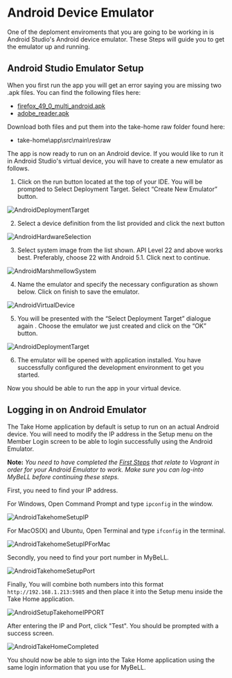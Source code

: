 # Android Device Emulator

One of the deploment enviroments that you are going to be working in is Android Studio's Android device emulator. These Steps will guide you to get the emulator up and running.

## Android Studio Emulator Setup

When you first run the app you will get an error saying you are missing two .apk files. You can find the following files here:

- [firefox_49_0_multi_android.apk](https://drive.google.com/file/d/0Bw7aA5bLT2P9TTBNSDl3VzgtVnc/view)
- [adobe_reader.apk](https://drive.google.com/open?id=0Bw7aA5bLT2P9UmhlcHA1R1BoZnM) 

Download both files and put them into the take-home raw folder found here:

- take-home\app\src\main\res\raw

The app is now ready to run on an Android device. If you would like to run it in Android Studio's virtual device, you will have to create a new emulator as follows.

1. Click on the run button located at the top of your IDE. You will be prompted to Select Deployment Target. Select “Create New Emulator” button.

![AndroidDeploymentTarget](uploads/images/AndroidDeploymentTarget.png)

2. Select a device definition from the list provided and click the next button
           
![AndroidHardwareSelection](uploads/images/AndroidHardwareSelection.png)

3. Select system image from the list shown. API Level 22 and above works best. Preferably, choose 22 with Android 5.1. Click next to continue.
	
![AndroidMarshmellowSystem](uploads/images/AndroidMarshmellowSystem.png)

4. Name the emulator and specify the necessary configuration as shown below. Click on finish to save the emulator. 
	
![AndroidVirtualDevice](uploads/images/AndroidVirtualDevice.png)

5. You will be presented with the “Select Deployment Target” dialogue again . Choose the emulator we just created and click on the “OK” button.

![AndroidDeploymentTarget](uploads/images/AndroidDeploymentTarget.png)

6. The emulator will be opened with application installed. You have successfully configured the development environment to get you started.

Now you should be able to run the app in your virtual device.

## Logging in on Android Emulator
The Take Home application by default is setup to run on an actual Android device. You will need to modify the IP address in the Setup menu on the Member Login screen to be able to login successfully using the Android Emulator.

**Note:** *You need to have completed the [First Steps](http://open-learning-exchange.github.io/#!pages/firststeps.md) that relate to Vagrant in order for your Android Emulator to work. Make sure you can log-into MyBeLL before continuing these steps.*

First, you need to find your IP address.

For Windows, Open Command Prompt and type ```ipconfig``` in the window.

![AndroidTakehomeSetupIP](uploads/images/AndroidTakehomeSetupIP.png)

For MacOS(X) and Ubuntu, Open Terminal and type ```ifconfig``` in the terminal.

![AndroidTakehomeSetupIPForMac](uploads/images/AndroidTakehomeSetupIPForMac.png)

Secondly, you need to find your port number in MyBeLL.

![AndroidTakehomeSetupPort](uploads/images/AndroidTakehomeSetupPort.png)

Finally, You will combine both numbers into this format ```http://192.168.1.213:5985``` and then place it into the Setup menu inside the Take Home application.

![AndroidSetupTakehomeIPPORT](uploads/images/AndroidSetupTakehomeIPPORT.png)

After entering the IP and Port, click "Test". You should be prompted with a success screen.

![AndroidTakeHomeCompleted](uploads/images/AndroidTakeHomeCompleted.png)

You should now be able to sign into the Take Home application using the same login information that you use for MyBeLL.
